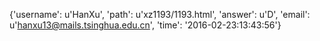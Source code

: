 {'username': u'HanXu', 'path': u'xz1193/1193.html', 'answer': u'D', 'email': u'hanxu13@mails.tsinghua.edu.cn', 'time': '2016-02-23:13:43:56'}